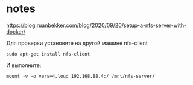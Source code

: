 # notes


https://blog.ruanbekker.com/blog/2020/09/20/setup-a-nfs-server-with-docker/

Для проверки установите на другой машине nfs-client

    sudo apt-get install nfs-client

И выполните:

    mount -v -o vers=4,loud 192.168.88.4:/ /mnt/nfs-server/